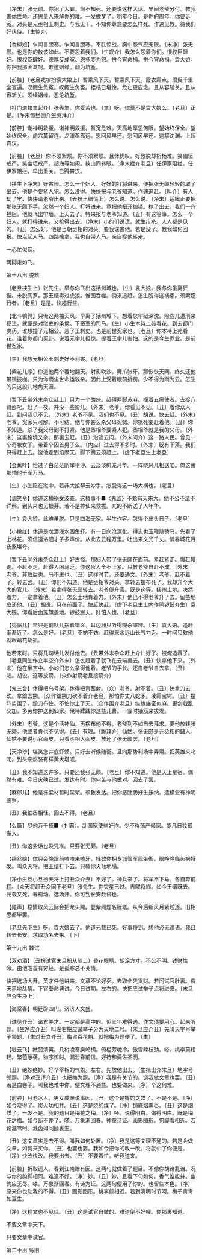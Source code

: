 <!-- { "loadSidebar": true } -->
〔净末〕张无颇。你犯了大罪。尙不知死。还要说这样大话。早间老爷分付。教我害你性命。还思量人来解你的难。一发做梦了。明年今日。是你的周年。你要诉寃。对头是元丞相王刺史。与我无干。不知你尊意要怎么样死。作速见教。待我们好伏侍。〔生惊介〕 

【香柳娘】乍闻言胆寒。乍闻言胆寒。不胜惊战。胸中怨气应无限。〔末净〕张无颇。也是你的数该如此。不要怨着我们。〔生叹介〕我怎么怨着你们。恨权臣肆奸。恨权臣肆奸。德厚反成寃。恩多变为怨。拚今宵命捐。拚今宵命捐。袁大娘。你把我那金盒呵。谁道姻缘。翻为坑堑。

【前腔】〔老旦戎妆扮袁大娘上〕暂乘风下天。暂乘风下天。霞衣霜点。须臾千里尘寰遍。叹鲰生负寃。叹鲰生负寃。桎梏已堪怜。危亡更应念。且从容斩关。且从容斩关。须续姻缘。忍沦坑堑。

〔打门进扶生起介〕张先生。你受苦也。〔生〕呀。你莫不是袁大娘么。〔老旦〕正是。〔净末惊拦倒介生哭拜介〕 

【前腔】谢神明救援。谢神明救援。暂宽危难。天高地厚恩何限。望始终保全。望始终保全。虎穴莫留连。龙潭亟离远。愿回风早还。愿回风早还。速挈沈渊。上超霄汉。

【前腔】〔老旦〕你不须絮烦。你不须絮烦。且休忧叹。好敎脱却桁杨难。笑幽垣戒严。笑幽垣戒严。超海等如闲。挟山同转眼。〔净末拦介老旦〕任伊家阻拦。任伊家阻拦。早出重关。已腾霄汉。

〔挟生下净末〕好古怪。怎么一个妇人。好好的打将进来。便把张无颇轻轻的取了出去。他是个要紧人犯。怎么没得。快快报与老爷知道。作速追赶。〔叫介〕有人劫了牢。快快请老爷出来。〔丑扮王缙慌上〕怎么说。怎么说。〔净末〕适纔正要把那张无颇下手。忽然一个妇人。打将进来。竟把他扭开枷锁。抢了出去。我们一齐拦阻。他就飞出牢墙。上天去了。特来报与老爷知道。〔丑〕有这等事。怎么一个妇人。就打得进来。又抢得出去。〔净末〕小的们说谎。就生疔疮。人人都是见的。〔丑〕怎么好。他是当朝丞相的对头。要我谋害他。若是没了。教我如何回报。快点起人马。四路擒拿。我也自带人马。亲自捉他转来。 

一心忙似箭。

两脚走如飞。 

第十八出
脱难

〔老旦挟生上〕张先生。早与你飞出这括州城也。〔生〕袁大娘。我与你虽离犴狴。未脱网罗。那王缙毒过虎狼。惟图呑噬。倘来追赶。怎生脱得这祸患。须索趱行者。〔老旦〕是是。快趱行些。 

【北斗鹌鹑】只俺这两袖天风。早离了括州城下。想着您牢狱深沈。险些儿遭刑来犯法。就便是对狱吏的条侯。下蚕室的司马。〔生〕小生本待上苑看花。到去都门卖药。谁想撞了元相公。恶了王刺史。也是前世寃家也。〔老旦〕你本待上苑看花。谁着你都门买卦。说着元字儿担惊。提着王字儿害怕。这的是今生罪业。是前世寃家。

〔生〕我想元相公玉刺史好不利害。〔老旦〕 

【紫花儿序】你道他两个覆地翻天。射影吹沙。舞爪张牙。那恢恢天网。终久还他带锁披枷。只为你谪尘世命运驳杂。因此上受着眼前折罚。少不得为雨为云。怎生的只这般儿地角天涯。

〔暂下丑带外末杂众赶上〕只为一个酸倈。赶得两脚苏麻。撞着五瘟使者。去捉八臂那叱。赶了一夜。并没一些影儿。〔外末〕老爷。你看见不见。〔丑〕着你众人赶。到问我见不见。〔外末〕老爷不见。我们也不见。〔丑〕胡说。快去赶。〔外末〕老爷。寃家只可解。不可结。他与你甚么杀父母寃雠。你抵死要赶着他。〔丑〕你不知道。杀了我父母到不打紧。他是丞相爷要紧人犯。丞相爷就是我的父母。〔外末〕这裏路境又杂。那裏去赶。〔丑〕沿途去问。〔外末问介〕这一路人民。曾见一个奇妆女子。带着个囚首男子么。〔内应〕过去得不多时。〔外末〕旣有下落。我们只得赶上去。饶他走到焰摩天。脚下腾云须赶上。〔虚下老旦生上老旦〕 

【金蕉叶】恰过了白茫茫断岸平沙。云淡淡斜笼月华。一阵晓风儿相送咱。俺这裏那怕他千军万马。

〔生〕小生陷在狱中。若非大娘拏云妙手。怎脱得这一场大祸也。〔老旦〕 

【调笑令】你道这横祸受波查。这椿事不■〈鬼监〉不魀有天来大。他不公不法不详察。到头来也见根芽。若不是神仙来救拔。兀的不断送了人年华。

〔生〕袁大娘。此难虽脱。只是四海无家。半生作客。怎得个出头日子。〔老旦〕 

【小桃红】休道是龙潜浅水困鱼虾。有一日向沧溟化。得志也玉鞭随骄马。先看了上林花。须信道洛阳才子多声价。从此去云程万里。吐出来文光千丈。醉春城花月夜煞堪夸。

〔暂下丑同外末杂众赶上〕好古怪。那妇人带了张无颇在面前。紧赶紧走。慢赶慢走。不赶不走。赶得人困马乏。你这伙人全不上紧。只教老爷自赶不成。〔外末〕老爷。非敢后也。马不进也。〔丑〕这样时节。还要通文。〔外末〕老爷。赶不着了。转去罢。〔丑〕你们不知道。他是丞相爷对头。拿转去摆布死了。我却升个大大的官儿。〔外末〕若拿得张无颇转去。老爷便升官。旣是这等。括州土地。决然着力。一定拿着他。〔丑〕怎么土地肯着力。〔外末〕他巴不得老爷升了去。留些地皮还他。〔丑〕胡说。只在前面了。快赶快赶。〔虚下老旦生上内作鸣锣鼓介生〕袁大娘。你看后面旌旗盖地。锣鼓震天。好怕人也。〔老旦〕 

【秃厮儿】早只是前队儿摆着鎗义。耳边厢只听得喊杀諠哗。〔生〕袁大娘。追赶渐渐近了。怎么是好。〔老旦〕不妨不妨。赶得来水远山长气力乏。一时间只敎他就眼睛花胡抓。

他若来时。只将几句话儿发付他去。〔丑带外末杂众赶上介〕好了。被俺追着了。〔老旦同生作立半空介外末〕怎么赶着了就飞在云端裏去。〔丑〕快拿他下来。〔外末〕他在半空中。小的们怎么拿得他着。老爷的手长。还自老爷自去拿。〔丑〕唗。胡说。这等放箭。〔众作射箭老旦接箭介〕 

【鬼三台】休得把乌号架。休得把靑茎射。〔众〕老爷。射不着。〔丑〕快拿刀去砍。拿鎗去搠。〔众作鎗搠刀砍不着介老旦〕那怕你丈八蛇矛。凌霜宝锷。〔丑〕摆阵势围了。鎗刀布住。不怕你上了天。〔众作围介老旦〕纵旗旛密似麻。更剑戟乱交加。多劳你护送到仙家。俺待蹂践你这些儿曹。一霎时抽筋来拔发。

〔外末〕老爷。这是个活神仙。再摆布他不得。老爷到不如自去拜求。要他放转张无颇。他或者肯也不见得。〔丑〕有理。〔跪拜介〕仙姑。张无颇是元丞相的雠人。仙姑不要说小官面皮。只看丞相大面皮。放还了张无颇罢。〔老旦〕 

【天净沙】堪笑您井底虾蟆。只好去听候随衙。且向那势利场中弄滑。把英雄来叱咤。到头来燃脐有样黄犬堪嗟。

〔丑〕我不知道这许多。只要还我张无颇。〔老旦〕你不知道。他是天上星宿。偶然有难。今日灾殃已过。发达有时。你何苦与他做对。回去了罢。 

【麻郞儿】他是栋梁材暂时禁架。须敎发达。把你恶肚肠好生按纳。造横业有神明鉴察。

〔丑〕我怕丞相怪。回去不得。〔老旦〕 

【么篇】尽他万千挜■〈扌霸〉。乱国家使些奸诈。少不得荡产倾家。能几日妆孤做大。

〔丑〕你这些话也没凭准。只要张无颇。〔老旦〕 

【络丝娘】你只会俺跟前喳喳来嗑牙。枉敎你拥专城管军民坐衙。眼睁睁临头祸将发。叫众天将。把王缙打下去。只敎你天倾地塌。

〔净小生旦小旦扮天将上打丑众介丑〕不好了。神兵来了。将军不下马。各自奔前程。〔众天将赶丑众同下老旦〕张先生。你灾星已过。吉曜将临。如今王缙旣去。元载又死。春榜动。选场开。你可到长安赴试也。 

【尾声】稳情取风云际会把龙头跨。登紫阁题名雁塔。从今后新风月紧趁逐。旧相思都毕罢。

〔老旦先下生〕呀。袁大娘去了。他道元载已死。好事将到。想他必无谬语。我且转去长安。求取功名去来。〔下〕 

第十九出
棘试

【双劝酒】〔丑扮试官末旦扮从随上〕昏花眼睛。胡涂方寸。不公不明。钱财性命。由他皓首有穷经。是孤寒总不关情。

快把选场大开。英才任他进来。文章不论好歹。去取全凭货财。若问试官肚裏。昏天黑地乱猜。下官奉命典试。今日试期。左右的。快把应试举子点将进来。〔末旦应介生净上〕 

【海棠春】朝廷辟四门。济济人文盛。

〔进见介丑〕诸君美才。一定都是高中的。但三年难得遇。作文须要用心。起来听题。〔生净应介丑〕叫左右把应试举子分为天地二号。〔末旦应介丑〕先叫天字号举子领题。〔生对丑立介丑〕梅占百花魁。就把梅为题便了。〔生〕 

【驻云飞】嫩蕊淸英。几树凌寒庾岭横。倚槛芳魂冷。傲雪疎枝劲。嗏。桃李莫相轻。繁苞葱蒨。物序惊时。漏泄春前信。好待和羹佐圣明。

〔丑〕绝妙绝妙。好个宰相的气象。左右。先放他出去。〔生揖出介末旦〕地字号领题。〔净对丑诨介丑〕也把梅为题。〔净〕我是有关节的。饶我做文章也罢。〔丑〕若是白卷子。叫我也难中你。便文理不通些。也要做来。〔净〕个这何难。 

【前腔】月老冰人。男女成亲说事因。〔丑〕这个是媒妁之媒了。不是不是。〔净〕如今晓得了。炭火功相并。〔丑〕这是烧的煤了。〔净〕锅底烟熏尽。〔丑〕这是烟煤了。一发不是。我的题目是梅花之梅。〔净〕呸。说得明白。做得明白。旣是梅花之梅。如今断不差了。嗏。万象渐回春。神童诗证。画影图形。狗脚看相近。若论滋味呵。溅齿如同醋裏生。

〔丑〕这文章实是去不得。叫我如何处置。〔净〕我是这等文理不通的。若是会做文章。如何来买你。〔丑〕也罢也罢。我如今把你的改一改。将就中了你便是。〔净〕快改快改。我要出去。〔丑〕不要着忙。听我道来。 

【前腔】折取遗人。春到江南赠有因。这两句就做着了题目。不像你胡诌乱诌。况与你的韵脚相同。难道不好。〔净〕妙。〔丑〕妙。且看下句如何。香气谁能并。幽韵应无尽。嗏。万象渐回春。有诗为证。这两句便用了你的。也留些本色。〔净〕原来你也动我的不得。〔丑〕画影图形。桃李颜相近。若到淸明时节呵。梅子靑靑如豆生。

〔净〕这程文也不见佳。〔丑〕这是试官自做的。难道倒不好哩。你那裏知道。 

不要文章中天下。

只要文章中试官。 

第二十出
访旧

